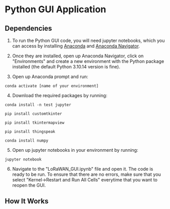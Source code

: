 # Python GUI Application

## Dependencies

1. To run the Python GUI code, you will need jupyter notebooks, which you can access by installing [Anaconda](https://docs.anaconda.com/free/anaconda/install/windows/) and [Anaconda Navigator](https://docs.anaconda.com/free/navigator/install/).

2. Once they are installed, open up Anaconda Navigator, click on "Environments" and create a new environment with the Python package installed (the default Python 3.10.14 version is fine).

3. Open up Anaconda prompt and run: 
```
conda activate [name of your environment]
```

4. Download the required packages by running:
```
conda install -n test jupyter
```

```
pip install customtkinter
```

```
pip install tkintermapview
```

```
pip install thingspeak
```

```
conda install numpy
```

5. Open up jupyter notebooks in your environment by running:

```
jupyter notebook
```

6. Navigate to the "LoRaWAN_GUI.ipynb" file and open it. The code is ready to be run. To ensure that there are no errors, make sure that you select "Kernel->Restart and Run All Cells" everytime that you want to reopen the GUI.

## How It Works